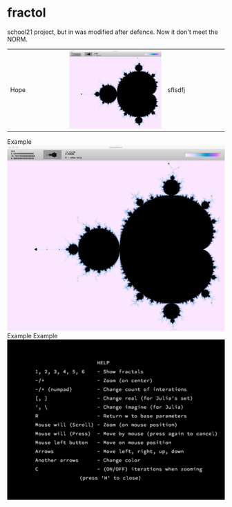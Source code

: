 # fractol
school21 project, but in was modified after defence. Now it don't meet the NORM.

<table cellpadding="0" cellspacing="0" width="100%" height="100%">
  <tr>
    <td style="width:200px">
     Hope
    </td>
    <td style="width:400px">
    <img src = https://github.com/mdenyse-en/screenshots/blob/master/Fracto_main_window.png>
    </td>
    <td style="width:200px">
     sflsdfj
    </td>
  </tr>
</table>

Example      ![Program window](https://github.com/mdenyse-en/screenshots/blob/master/Fracto_main_window.png)  Example
Example  ![Hints: what you can use to manipulate the program](https://github.com/mdenyse-en/screenshots/blob/master/Fracto_hints.png)
